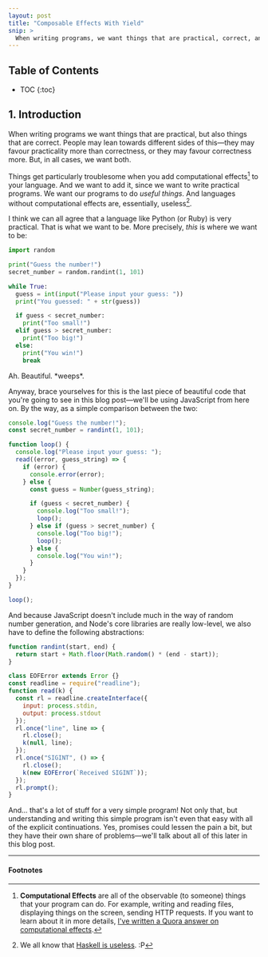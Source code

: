 ```yaml
---
layout: post
title: "Composable Effects With Yield"
snip: >
  When writing programs, we want things that are practical, correct, and flexible. Can we get all of them in JavaScript? Yes, we can. Let's look at how Yield can help with that.
---
```


<h2>Table of Contents</h2>

  * TOC
{:toc}

## 1. Introduction

When writing programs we want things that are practical, but also things that are correct. People may lean towards different sides of this—they may favour practicality more than correctness, or they may favour correctness more. But, in all cases, we want both.

Things get particularly troublesome when you add computational effects[^1] to your language. And we want to add it, since we want to write practical programs. We want our programs to do _useful things_. And languages without computational effects are, essentially, useless[^2].

I think we can all agree that a language like Python (or Ruby) is very practical. That is what we want to be. More precisely, _this_ is where we want to be:

```python
import random

print("Guess the number!")
secret_number = random.randint(1, 101)

while True:
  guess = int(input("Please input your guess: "))
  print("You guessed: " + str(guess))

  if guess < secret_number:
    print("Too small!")
  elif guess > secret_number:
    print("Too big!")
  else:
    print("You win!")
    break
```

Ah. Beautiful. \*weeps\*.

Anyway, brace yourselves for this is the last piece of beautiful code that you're going to see in this blog post—we'll be using JavaScript from here on. By the way, as a simple comparison between the two:

```js
console.log("Guess the number!");
const secret_number = randint(1, 101);

function loop() {
  console.log("Please input your guess: ");
  read((error, guess_string) => {
    if (error) {
      console.error(error);
    } else {
      const guess = Number(guess_string);

      if (guess < secret_number) {
        console.log("Too small!");
        loop();
      } else if (guess > secret_number) {
        console.log("Too big!");
        loop();
      } else {
        console.log("You win!");
      }
    }
  });
}

loop();
```

And because JavaScript doesn't include much in the way of random number generation, and Node's core libraries are really low-level, we also have to define the following abstractions:

```js
function randint(start, end) {
  return start + Math.floor(Math.random() * (end - start));
}

class EOFError extends Error {}
const readline = require("readline");
function read(k) {
  const rl = readline.createInterface({
    input: process.stdin,
    output: process.stdout
  });
  rl.once("line", line => {
    rl.close();
    k(null, line);
  });
  rl.once("SIGINT", () => {
    rl.close();
    k(new EOFError(`Received SIGINT`));
  });
  rl.prompt();
}
```

And... that's a lot of stuff for a very simple program! Not only that, but understanding and writing this simple program isn't even that easy with all of the explicit continuations. Yes, promises could lessen the pain a bit, but they have their own share of problems—we'll talk about all of this later in this blog post.




---

<h4 class="normalcase borderless">Footnotes</h4>

[^1]: **Computational Effects** are all of the observable (to someone) things that your program can do. For example, writing and reading files, displaying things on the screen, sending HTTP requests. If you want to learn about it in more details, [I've written a Quora answer on computational effects](https://www.quora.com/In-pure-Functional-Programming-languages-are-functions-allowed-to-call-other-functions-If-so-then-if-the-function-that-is-called-is-removed-from-the-code-source-wouldnt-that-be-considered-a-side-effect/answer/Quildreen-Motta).

[^2]: We all know that [Haskell is useless](https://www.youtube.com/watch?v=iSmkqocn0oQ). :P
